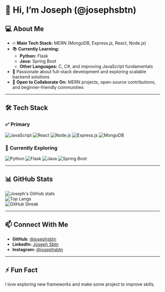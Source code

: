 # 👋 Hi, I’m Joseph (@josephsbtn)

## 💻 About Me
- 🔥 **Main Tech Stack:** MERN (MongoDB, Express.js, React, Node.js)  
- 📚 **Currently Learning:**  
  - **Python:** Flask  
  - **Java:** Spring Boot  
  - **Other Languages:** C, C#, and improving JavaScript fundamentals  
- 🌱 Passionate about full-stack development and exploring scalable backend solutions  
- 🤝 **Open to Collaborate On:** MERN projects, open-source contributions, and beginner-friendly communities  

---

## 🛠 Tech Stack

### ✅ **Primary**
![JavaScript](https://img.shields.io/badge/JavaScript-F7DF1E?style=for-the-badge&logo=javascript&logoColor=black)
![React](https://img.shields.io/badge/React-20232A?style=for-the-badge&logo=react&logoColor=61DAFB)
![Node.js](https://img.shields.io/badge/Node.js-43853D?style=for-the-badge&logo=node.js&logoColor=white)
![Express.js](https://img.shields.io/badge/Express.js-404D59?style=for-the-badge)
![MongoDB](https://img.shields.io/badge/MongoDB-4EA94B?style=for-the-badge&logo=mongodb&logoColor=white)

### 🚀 **Currently Exploring**
![Python](https://img.shields.io/badge/Python-3776AB?style=for-the-badge&logo=python&logoColor=white)
![Flask](https://img.shields.io/badge/Flask-000000?style=for-the-badge&logo=flask&logoColor=white)
![Java](https://img.shields.io/badge/Java-007396?style=for-the-badge&logo=java&logoColor=white)
![Spring Boot](https://img.shields.io/badge/Spring_Boot-6DB33F?style=for-the-badge&logo=spring-boot&logoColor=white)

---

## 📊 GitHub Stats

![Joseph's GitHub stats](https://github-readme-stats.vercel.app/api?username=josephsbtn&show_icons=true&theme=tokyonight)  
![Top Langs](https://github-readme-stats.vercel.app/api/top-langs/?username=josephsbtn&layout=compact&theme=tokyonight)  
![GitHub Streak](https://streak-stats.demolab.com?user=josephsbtn&theme=tokyonight&hide_border=true)

---

## 📫 Connect With Me
- **GitHub:** [@josephsbtn](https://github.com/josephsbtn)  
- **LinkedIn:** [Joseph Sbtn](https://www.linkedin.com/in/josephsbtn?utm_source=share&utm_campaign=share_via&utm_content=profile&utm_medium=android_app)  
- **Instagram:** [@josephsbtn](https://instagram.com/josephsbtn)

---

## ⚡ Fun Fact
I love exploring new frameworks and make some project to improve skills.
